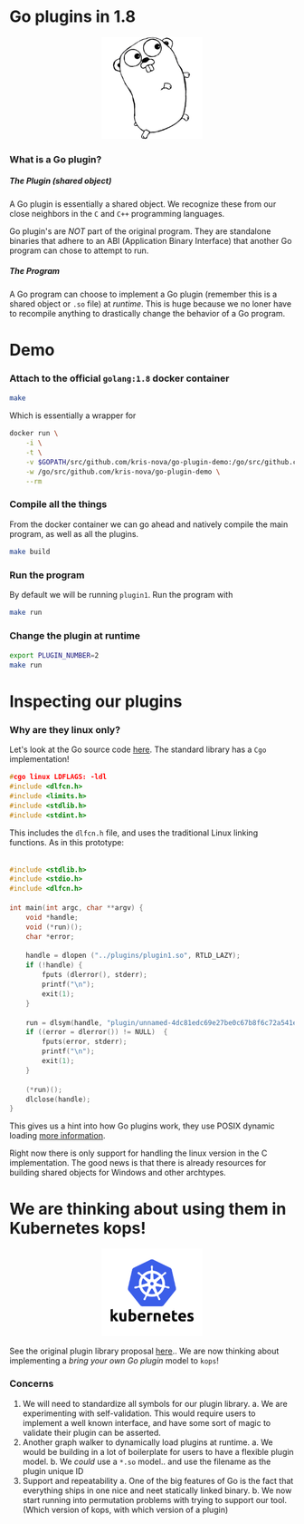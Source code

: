 # Go plugins in 1.8

<p align="center">
  <img src="img/gopher.png" width="180"> </image>
</p>

### What is a Go plugin?

##### The Plugin (shared object)

A Go plugin is essentially a shared object. We recognize these from our close neighbors in the `C` and `C++` programming languages.

Go plugin's are *NOT* part of the original program. They are standalone binaries that adhere to an ABI (Application Binary Interface) that another Go program can chose to attempt to run.


##### The Program

A Go program can choose to implement a Go plugin (remember this is a shared object or `.so` file) at *runtime*. This is huge because we no loner have to recompile anything to drastically change the
behavior of a Go program.


# Demo

### Attach to the official `golang:1.8` docker container

```bash
make
```

Which is essentially a wrapper for

```bash
docker run \
    -i \
    -t \
    -v $GOPATH/src/github.com/kris-nova/go-plugin-demo:/go/src/github.com/kris-nova/go-plugin-demo \
    -w /go/src/github.com/kris-nova/go-plugin-demo \
    --rm 
```

### Compile all the things

From the docker container we can go ahead and natively compile the main program, as well as all the plugins.

```bash
make build
```

### Run the program

By default we will be running `plugin1`. Run the program with

```bash
make run
```

### Change the plugin at runtime

```bash
export PLUGIN_NUMBER=2
make run
```

# Inspecting our plugins

### Why are they linux only?

Let's look at the Go source code [here](https://github.com/golang/go/tree/release-branch.go1.8/src/plugin). The standard library has a `Cgo` implementation!

```C
#cgo linux LDFLAGS: -ldl
#include <dlfcn.h>
#include <limits.h>
#include <stdlib.h>
#include <stdint.h>
```

This includes the `dlfcn.h` file, and uses the traditional Linux linking functions. As in this prototype:

```C

#include <stdlib.h>
#include <stdio.h>
#include <dlfcn.h>

int main(int argc, char **argv) {
    void *handle;
    void (*run)();
    char *error;

    handle = dlopen ("../plugins/plugin1.so", RTLD_LAZY);
    if (!handle) {
        fputs (dlerror(), stderr);
        printf("\n");
        exit(1);
    }

    run = dlsym(handle, "plugin/unnamed-4dc81edc69e27be0c67b8f6c72a541e65358fd88.init");
    if ((error = dlerror()) != NULL)  {
        fputs(error, stderr);
        printf("\n");
        exit(1);
    }

    (*run)();
    dlclose(handle);
}
```

This gives us a hint into how Go plugins work, they use POSIX dynamic loading [more information](https://en.wikipedia.org/wiki/Dynamic_loading).

Right now there is only support for handling the linux version in the C implementation. The good news is that there is already resources for building shared objects for Windows and other archtypes.

# We are thinking about using them in Kubernetes kops!

<p align="center">
  <img src="img/k8s.png" width="180"> </image>
</p>

See the original plugin library proposal [here](https://github.com/kubernetes/kops/issues/958).. We are now thinking about implementing a *bring your own Go plugin* model to `kops`!

### Concerns

1. We will need to standardize all symbols for our plugin library.
    a. We are experimenting with self-validation. This would require users to implement a well known interface, and have some sort of magic to validate their plugin can be asserted.
2. Another graph walker to dynamically load plugins at runtime.
    a. We would be building in a lot of boilerplate for users to have a flexible plugin model.
    b. We *could* use a `*.so` model.. and use the filename as the plugin unique ID
3. Support and repeatability
    a. One of the big features of Go is the fact that everything ships in one nice and neet statically linked binary.
    b. We now start running into permutation problems with trying to support our tool. (Which version of kops, with which version of a plugin)
